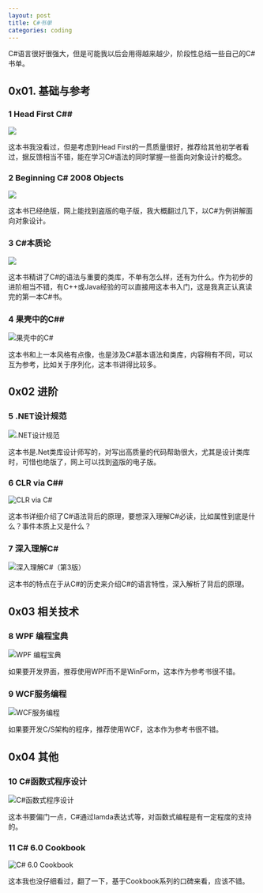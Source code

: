 ```yaml
---
layout: post
title: C#书单
categories: coding
---
```

C#语言很好很强大，但是可能我以后会用得越来越少，阶段性总结一些自己的C#书单。

## 0x01. 基础与参考

### 1 Head First C##

![](https://img3.doubanio.com/lpic/s4197074.jpg)

这本书我没看过，但是考虑到Head First的一贯质量很好，推荐给其他初学者看过，据反馈相当不错，能在学习C#语法的同时掌握一些面向对象设计的概念。

### 2 Beginning C# 2008 Objects 

![](https://img3.doubanio.com/lpic/s6167484.jpg)

这本书已经绝版，网上能找到盗版的电子版，我大概翻过几下，以C#为例讲解面向对象设计。

### 3 C#本质论

![](https://img3.doubanio.com/lpic/s27760160.jpg)

这本书精讲了C#的语法与重要的类库，不单有怎么样，还有为什么。作为初步的进阶相当不错，有C++或Java经验的可以直接用这本书入门，这是我真正认真读完的第一本C#书。

### 4 果壳中的C##

![果壳中的C#](https://img3.doubanio.com/lpic/s28152290.jpg)

这本书和上一本风格有点像，也是涉及C#基本语法和类库，内容稍有不同，可以互为参考，比如关于序列化，这本书讲得比较多。

## 0x02 进阶

### 5 .NET设计规范

![.NET设计规范](https://img1.doubanio.com/lpic/s4330228.jpg)

这本书是.Net类库设计师写的，对写出高质量的代码帮助很大，尤其是设计类库时，可惜也绝版了，网上可以找到盗版的电子版。

### 6 CLR via C##

![CLR via C#](https://img3.doubanio.com/lpic/s4476524.jpg)

这本书详细介绍了C#语法背后的原理，要想深入理解C#必读，比如属性到底是什么？事件本质上又是什么？

### 7 深入理解C#

![深入理解C#（第3版）](https://img5.doubanio.com/lpic/s28289936.jpg)

这本书的特点在于从C#的历史来介绍C#的语言特性，深入解析了背后的原理。

## 0x03 相关技术

### 8 WPF 编程宝典

![WPF 编程宝典](https://img3.doubanio.com/lpic/s27167932.jpg)

如果要开发界面，推荐使用WPF而不是WinForm，这本作为参考书很不错。

### 9 WCF服务编程 

![WCF服务编程](https://img1.doubanio.com/lpic/s6384428.jpg)

如果要开发C/S架构的程序，推荐使用WCF，这本作为参考书很不错。

## 0x04 其他

### 10 C#函数式程序设计

![C#函数式程序设计](https://img3.doubanio.com/lpic/s24947382.jpg)

这本书要偏门一点，C#通过lamda表达式等，对函数式编程是有一定程度的支持的。

### 11 C# 6.0 Cookbook

![C# 6.0 Cookbook](https://img1.doubanio.com/lpic/s28341877.jpg)

这本我也没仔细看过，翻了一下，基于Cookbook系列的口碑来看，应该不错。